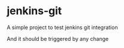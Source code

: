 # jenkins-git

A simple project to test jenkins git integration




And it should be triggered by any change
